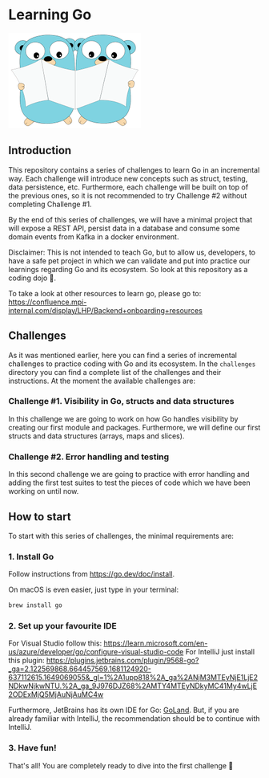# Learning Go

![](img/gopher.png)

## Introduction

This repository contains a series of challenges to learn Go in an incremental way. Each challenge will introduce
new concepts such as struct, testing, data persistence, etc. Furthermore, each challenge will be built on top of the
previous ones, so it is not recommended to try Challenge #2 without completing Challenge #1.

By the end of this series of challenges, we will have a minimal project that will expose a REST API, persist data in
a database and consume some domain events from Kafka in a docker environment.

Disclaimer: This is not intended to teach Go, but to allow us, developers, to have a safe pet project in which
we can validate and put into practice our learnings regarding Go and its ecosystem. So look at this repository as a
coding dojo 🥷.

To take a look at other resources to learn go, please go to: 
https://confluence.mpi-internal.com/display/LHP/Backend+onboarding+resources

## Challenges

As it was mentioned earlier, here you can find a series of incremental challenges to practice coding with Go and its
ecosystem. In the `challenges` directory you can find a complete list of the challenges and their instructions. At the
moment the available challenges are:

### Challenge #1. Visibility in Go, structs and data structures

In this challenge we are going to work on how Go handles visibility by creating our first module and packages. 
Furthermore, we will define our first structs and data structures (arrays, maps and slices).

### Challenge #2. Error handling and testing

In this second challenge we are going to practice with error handling and adding the first test suites to test 
the pieces of code which we have been working on until now.

## How to start

To start with this series of challenges, the minimal requirements are:

### 1. Install Go

Follow instructions from https://go.dev/doc/install. 

On macOS is even easier, just type in your terminal:
```bash
brew install go
```

### 2. Set up your favourite IDE

For Visual Studio follow this: https://learn.microsoft.com/en-us/azure/developer/go/configure-visual-studio-code
For IntelliJ just install this plugin: https://plugins.jetbrains.com/plugin/9568-go?_ga=2.122569868.664457569.1681124920-637112615.1649069055&_gl=1%2A1upp818%2A_ga%2ANjM3MTEyNjE1LjE2NDkwNjkwNTU.%2A_ga_9J976DJZ68%2AMTY4MTEyNDkyMC41My4wLjE2ODExMjQ5MjAuNjAuMC4w

Furthermore, JetBrains has its own IDE for Go: [GoLand](https://www.jetbrains.com/go/promo/). But, if you are already 
familiar with IntelliJ, the recommendation should be to continue with IntelliJ.

### 3. Have fun!

That's all! You are completely ready to dive into the first challenge 🚀